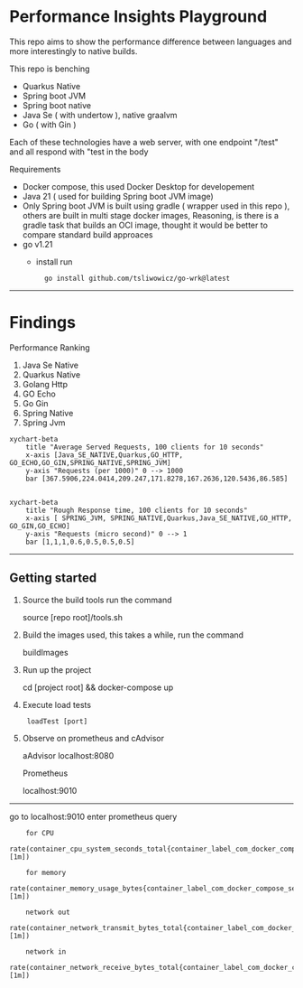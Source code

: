 
# Performance Insights Playground

This repo aims to show the performance difference between languages and more interestingly to native builds. 

This repo is benching

* Quarkus Native
* Spring boot JVM
* Spring boot native
* Java Se ( with undertow ), native graalvm
* Go ( with Gin )

Each of these technologies have a web server, with one endpoint "/test" and all respond with "test in the body

Requirements

* Docker compose, this used Docker Desktop for developement
* Java 21 ( used for building Spring boot JVM image)  
* Only Spring boot JVM is built using gradle ( wrapper used in this repo ), others are built in multi stage docker images, 
Reasoning, is there is a gradle task that builds an OCI image, thought it would be better to compare standard build approaces 
* go v1.21 
    * install run 

            go install github.com/tsliwowicz/go-wrk@latest

---
# Findings

Performance Ranking

1. Java Se Native
2. Quarkus Native
3. Golang Http
4. GO Echo
5. Go Gin
6. Spring Native
7. Spring Jvm

``` mermaid
xychart-beta
    title "Average Served Requests, 100 clients for 10 seconds"
    x-axis [Java_SE_NATIVE,Quarkus,GO_HTTP, GO_ECHO,GO_GIN,SPRING_NATIVE,SPRING_JVM]
    y-axis "Requests (per 1000)" 0 --> 1000
    bar [367.5906,224.0414,209.247,171.8278,167.2636,120.5436,86.585]
```

``` mermaid

xychart-beta
    title "Rough Response time, 100 clients for 10 seconds"
    x-axis [ SPRING_JVM, SPRING_NATIVE,Quarkus,Java_SE_NATIVE,GO_HTTP, GO_GIN,GO_ECHO]
    y-axis "Requests (micro second)" 0 --> 1
    bar [1,1,1,0.6,0.5,0.5,0.5]
```

---

## Getting started

1. Source the build tools run the command

    source [repo root]/tools.sh

2. Build the images used, this takes a while, run the command

    buildImages

3. Run up the project

    cd [project root] && docker-compose up

4. Execute load tests
    
        loadTest [port]

5. Observe on prometheus and cAdvisor

    aAdvisor
    localhost:8080

    Prometheus

    localhost:9010 
---

go to 
    localhost:9010
    enter prometheus query
    
        for CPU
        rate(container_cpu_system_seconds_total{container_label_com_docker_compose_service=~"quarkus_native|java_se_native|go|spring_boot_jvm|spring_boot_native"}[1m])

        for memory
        rate(container_memory_usage_bytes{container_label_com_docker_compose_service=~"quarkus_native|java_se_native|go|spring_boot_jvm|spring_boot_native"}[1m])

        network out
        rate(container_network_transmit_bytes_total{container_label_com_docker_compose_service=~"quarkus_native|java_se_native|go|spring_boot_jvm|spring_boot_native"}[1m])

        network in 
        rate(container_network_receive_bytes_total{container_label_com_docker_compose_service=~"quarkus_native|java_se_native|go|spring_boot_jvm|spring_boot_native"}[1m])

